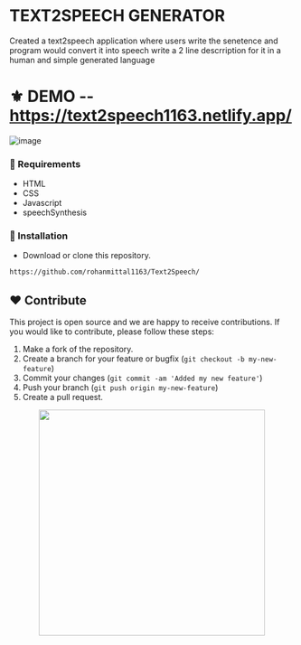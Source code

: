 # TEXT2SPEECH GENERATOR

Created a text2speech application where users write the senetence and program would convert it into speech write a 2 line descrription for it in a human and simple generated language

# ⚜ DEMO -- https://text2speech1163.netlify.app/
![image](https://github.com/rohanmittal1163/Text2Speech/assets/97821844/4ce99fdb-ad52-41bf-a579-78eb10df7c83)


### 📌 Requirements 

- HTML 
- CSS 
- Javascript
- speechSynthesis

### 🔰 Installation 

- Download or clone this repository.
```bash
https://github.com/rohanmittal1163/Text2Speech/
```
## ❤ Contribute
This project is open source and we are happy to receive contributions. If you would like to contribute, please follow these steps:

1. Make a fork of the repository.
2. Create a branch for your feature or bugfix (`git checkout -b my-new-feature`)
3. Commit your changes (`git commit -am 'Added my new feature'`)
4. Push your branch (`git push origin my-new-feature`)
5. Create a pull request.

<p align="center">
  <img src="https://user-images.githubusercontent.com/104341274/210186277-0d434bb0-80c0-43a9-b6b0-2e42e18c31a9.png" width="400" />
</p>
